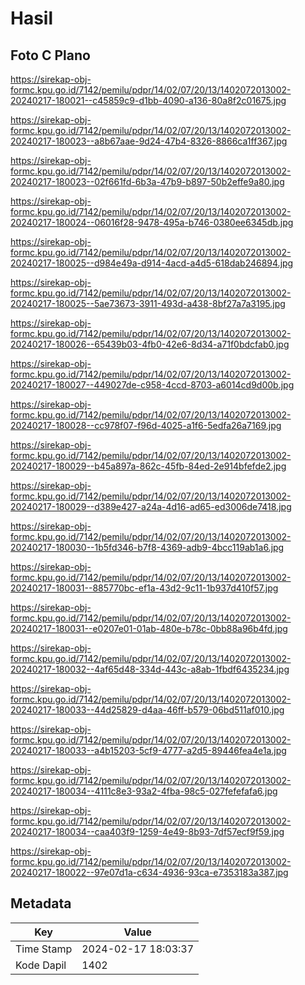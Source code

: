 # Hasil

## Foto C Plano

https://sirekap-obj-formc.kpu.go.id/7142/pemilu/pdpr/14/02/07/20/13/1402072013002-20240217-180021--c45859c9-d1bb-4090-a136-80a8f2c01675.jpg

https://sirekap-obj-formc.kpu.go.id/7142/pemilu/pdpr/14/02/07/20/13/1402072013002-20240217-180023--a8b67aae-9d24-47b4-8326-8866ca1ff367.jpg

https://sirekap-obj-formc.kpu.go.id/7142/pemilu/pdpr/14/02/07/20/13/1402072013002-20240217-180023--02f661fd-6b3a-47b9-b897-50b2effe9a80.jpg

https://sirekap-obj-formc.kpu.go.id/7142/pemilu/pdpr/14/02/07/20/13/1402072013002-20240217-180024--06016f28-9478-495a-b746-0380ee6345db.jpg

https://sirekap-obj-formc.kpu.go.id/7142/pemilu/pdpr/14/02/07/20/13/1402072013002-20240217-180025--d984e49a-d914-4acd-a4d5-618dab246894.jpg

https://sirekap-obj-formc.kpu.go.id/7142/pemilu/pdpr/14/02/07/20/13/1402072013002-20240217-180025--5ae73673-3911-493d-a438-8bf27a7a3195.jpg

https://sirekap-obj-formc.kpu.go.id/7142/pemilu/pdpr/14/02/07/20/13/1402072013002-20240217-180026--65439b03-4fb0-42e6-8d34-a71f0bdcfab0.jpg

https://sirekap-obj-formc.kpu.go.id/7142/pemilu/pdpr/14/02/07/20/13/1402072013002-20240217-180027--449027de-c958-4ccd-8703-a6014cd9d00b.jpg

https://sirekap-obj-formc.kpu.go.id/7142/pemilu/pdpr/14/02/07/20/13/1402072013002-20240217-180028--cc978f07-f96d-4025-a1f6-5edfa26a7169.jpg

https://sirekap-obj-formc.kpu.go.id/7142/pemilu/pdpr/14/02/07/20/13/1402072013002-20240217-180029--b45a897a-862c-45fb-84ed-2e914bfefde2.jpg

https://sirekap-obj-formc.kpu.go.id/7142/pemilu/pdpr/14/02/07/20/13/1402072013002-20240217-180029--d389e427-a24a-4d16-ad65-ed3006de7418.jpg

https://sirekap-obj-formc.kpu.go.id/7142/pemilu/pdpr/14/02/07/20/13/1402072013002-20240217-180030--1b5fd346-b7f8-4369-adb9-4bcc119ab1a6.jpg

https://sirekap-obj-formc.kpu.go.id/7142/pemilu/pdpr/14/02/07/20/13/1402072013002-20240217-180031--885770bc-ef1a-43d2-9c11-1b937d410f57.jpg

https://sirekap-obj-formc.kpu.go.id/7142/pemilu/pdpr/14/02/07/20/13/1402072013002-20240217-180031--e0207e01-01ab-480e-b78c-0bb88a96b4fd.jpg

https://sirekap-obj-formc.kpu.go.id/7142/pemilu/pdpr/14/02/07/20/13/1402072013002-20240217-180032--4af65d48-334d-443c-a8ab-1fbdf6435234.jpg

https://sirekap-obj-formc.kpu.go.id/7142/pemilu/pdpr/14/02/07/20/13/1402072013002-20240217-180033--44d25829-d4aa-46ff-b579-06bd511af010.jpg

https://sirekap-obj-formc.kpu.go.id/7142/pemilu/pdpr/14/02/07/20/13/1402072013002-20240217-180033--a4b15203-5cf9-4777-a2d5-89446fea4e1a.jpg

https://sirekap-obj-formc.kpu.go.id/7142/pemilu/pdpr/14/02/07/20/13/1402072013002-20240217-180034--4111c8e3-93a2-4fba-98c5-027fefefafa6.jpg

https://sirekap-obj-formc.kpu.go.id/7142/pemilu/pdpr/14/02/07/20/13/1402072013002-20240217-180034--caa403f9-1259-4e49-8b93-7df57ecf9f59.jpg

https://sirekap-obj-formc.kpu.go.id/7142/pemilu/pdpr/14/02/07/20/13/1402072013002-20240217-180022--97e07d1a-c634-4936-93ca-e7353183a387.jpg


## Metadata

| Key        | Value               |
| ---------- | ------------------- |
| Time Stamp | 2024-02-17 18:03:37 |
| Kode Dapil | 1402                |



